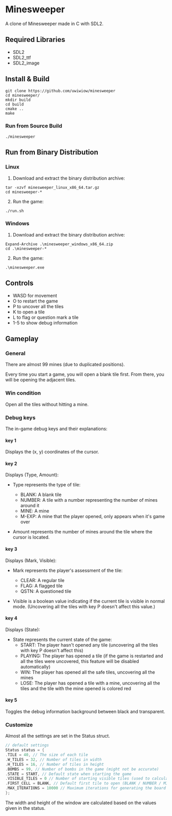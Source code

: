 # Minesweeper

A clone of Minesweeper made in C with SDL2.

## Required Libraries

- SDL2
- SDL2_ttf
- SDL2_image

## Install & Build

```shell
git clone https://github.com/uwiwiow/minesweeper
cd minesweeper/ 
mkdir build
cd build
cmake ..
make
```

### Run from Source Build
```shell
./minesweeper
```

## Run from Binary Distribution

### Linux

1. Download and extract the binary distribution archive:

```shell
tar -xzvf minesweeper_linux_x86_64.tar.gz
cd minesweeper-*
```

2. Run the game:

```shell
./run.sh
```

### Windows

1. Download and extract the binary distribution archive:

```shell
Expand-Archive .\minesweeper_windows_x86_64.zip
cd .\minesweeper-*
```

2. Run the game:

```shell
.\minesweeper.exe
```

## Controls

- WASD for movement
- O to restart the game
- P to uncover all the tiles
- K to open a tile
- L to flag or question mark a tile
- 1-5 to show debug information

## Gameplay

### General

There are almost 99 mines (due to duplicated positions).

Every time you start a game, you will open a blank tile first. From there, you will be opening the adjacent tiles.

### Win condition

Open all the tiles without hitting a mine.

### Debug keys

The in-game debug keys and their explanations:

#### key 1
Displays the (x, y) coordinates of the cursor.

#### key 2
Displays (Type, Amount):

* Type represents the type of tile:
    * BLANK: A blank tile
    * NUMBER: A tile with a number representing the number of mines around it
    * MINE: A mine
    * M-EXP: A mine that the player opened, only appears when it's game over

* Amount represents the number of mines around the tile where the cursor is located.

#### key 3
Displays (Mark, Visible):

* Mark represents the player's assessment of the tile:
    * CLEAR: A regular tile
    * FLAG: A flagged tile
    * QSTN: A questioned tile

* Visible is a boolean value indicating if the current tile is visible in normal mode. (Uncovering all the tiles with key P doesn't affect this value.)

#### key 4
Displays (State):

* State represents the current state of the game:
    * START: The player hasn't opened any tile (uncovering all the tiles with key P doesn't affect this)
    * PLAYING: The player has opened a tile (if the game is restarted and all the tiles were uncovered, this feature will be disabled automatically)
    * WIN: The player has opened all the safe tiles, uncovering all the mines
    * LOSE: The player has opened a tile with a mine, uncovering all the tiles and the tile with the mine opened is colored red

#### key 5
Toggles the debug information background between black and transparent.

### Customize 
Almost all the settings are set in the Status struct.
```c
// default settings
Status status = {
.TILE = 40, // The size of each tile
.W_TILES = 32, // Number of tiles in width
.H_TILES = 16, // Number of tiles in height
.BOMBS = 99, // Number of bombs in the game (might not be accurate)
.STATE = START, // Default state when starting the game
.VISIBLE_TILES = 0 // Number of starting visible tiles (used to calculate win condition)
.FIRST_CELL = BLANK, // Default first tile to open (BLANK / NUMBER / MINE / ANY)
.MAX_ITERATIONS = 10000 // Maximum iterations for generating the board before automatic termination (-1 for unlimited)
};
```
The width and height of the window are calculated based on the values given in the status.

